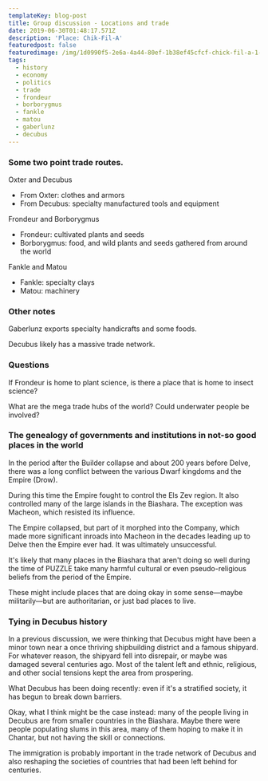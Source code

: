 ```yaml
---
templateKey: blog-post
title: Group discussion - Locations and trade
date: 2019-06-30T01:48:17.571Z
description: 'Place: Chik-Fil-A'
featuredpost: false
featuredimage: /img/1d0990f5-2e6a-4a44-80ef-1b38ef45cfcf-chick-fil-a-1-.jpg
tags:
  - history
  - economy
  - politics
  - trade
  - frondeur
  - borborygmus
  - fankle
  - matou
  - gaberlunz
  - decubus
---
```

### Some two point trade routes.

Oxter and Decubus

- From Oxter: clothes and armors
- From Decubus: specialty manufactured tools and equipment

Frondeur and Borborygmus

- Frondeur: cultivated plants and seeds
- Borborygmus: food, and wild plants and seeds gathered from around the world

Fankle and Matou

- Fankle: specialty clays
- Matou: machinery

### Other notes

Gaberlunz exports specialty handicrafts and some foods.

Decubus likely has a massive trade network.

### Questions

If Frondeur is home to plant science, is there a place that is home to insect science?

What are the mega trade hubs of the world? Could underwater people be involved?

### The genealogy of governments and institutions in not-so good places in the world

In the period after the Builder collapse and about 200 years before Delve, there was a long conflict between the various Dwarf kingdoms and the Empire (Drow).

During this time the Empire fought to control the Els Zev region. It also controlled many of the large islands in the Biashara. The exception was Macheon, which resisted its influence.

The Empire collapsed, but part of it morphed into the Company, which made more significant inroads into Macheon in the decades leading up to Delve then the Empire ever had. It was ultimately unsuccessful.

It's likely that many places in the Biashara that aren't doing so well during the time of PUZZLE take many harmful cultural or even pseudo-religious beliefs from the period of the Empire.

These might include places that are doing okay in some sense—maybe militarily—but are authoritarian, or just bad places to live.

### Tying in Decubus history

In a previous discussion, we were thinking that Decubus might have been a minor town near a once thriving shipbuilding district and a famous shipyard. For whatever reason, the shipyard fell into disrepair, or maybe was damaged several centuries ago. Most of the talent left and ethnic, religious, and other social tensions kept the area from prospering.

What Decubus has been doing recently: even if it's a stratified society, it has begun to break down barriers.

Okay, what I think might be the case instead: many of the people living in Decubus are from smaller countries in the Biashara. Maybe there were people populating slums in this area, many of them hoping to make it in Chantar, but not having the skill or connections.

The immigration is probably important in the trade network of Decubus and also reshaping the societies of countries that had been left behind for centuries.
